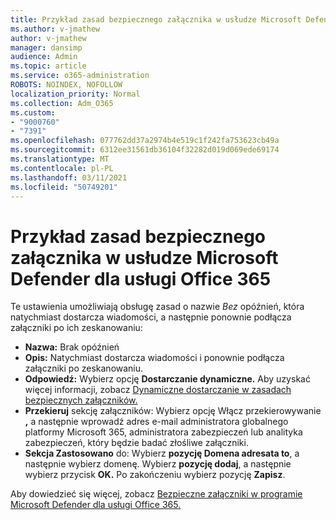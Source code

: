 ```yaml
---
title: Przykład zasad bezpiecznego załącznika w usłudze Microsoft Defender dla usługi Office 365
ms.author: v-jmathew
author: v-jmathew
manager: dansimp
audience: Admin
ms.topic: article
ms.service: o365-administration
ROBOTS: NOINDEX, NOFOLLOW
localization_priority: Normal
ms.collection: Adm_O365
ms.custom:
- "9000760"
- "7391"
ms.openlocfilehash: 077762dd37a2974b4e519c1f242fa753623cb49a
ms.sourcegitcommit: 6312ee31561db36104f32282d019d069ede69174
ms.translationtype: MT
ms.contentlocale: pl-PL
ms.lasthandoff: 03/11/2021
ms.locfileid: "50749201"
---
```

# <a name="example-microsoft-defender-for-office-365-safe-attachment-policy"></a>Przykład zasad bezpiecznego załącznika w usłudze Microsoft Defender dla usługi Office 365

Te ustawienia umożliwiają obsługę zasad o nazwie *Bez* opóźnień, która natychmiast dostarcza wiadomości, a następnie ponownie podłącza załączniki po ich zeskanowaniu:

- **Nazwa:** Brak opóźnień
- **Opis:** Natychmiast dostarcza wiadomości i ponownie podłącza załączniki po zeskanowaniu.
- **Odpowiedź:** Wybierz opcję **Dostarczanie dynamiczne.** Aby uzyskać więcej informacji, zobacz [Dynamiczne dostarczanie w zasadach bezpiecznych załączników.](https://go.microsoft.com/fwlink/?linkid=2092328)
- **Przekieruj** sekcję załączników: Wybierz opcję Włącz przekierowywanie **,** a następnie wprowadź adres e-mail administratora globalnego platformy Microsoft 365, administratora zabezpieczeń lub analityka zabezpieczeń, który będzie badać złośliwe załączniki.
- **Sekcja Zastosowano** do: Wybierz **pozycję Domena adresata to**, a następnie wybierz domenę. Wybierz **pozycję dodaj**, a następnie wybierz przycisk **OK.** Po zakończeniu wybierz pozycję **Zapisz**.

Aby dowiedzieć się więcej, zobacz [Bezpieczne załączniki w programie Microsoft Defender dla usługi Office 365.](https://go.microsoft.com/fwlink/?linkid=2092213)
